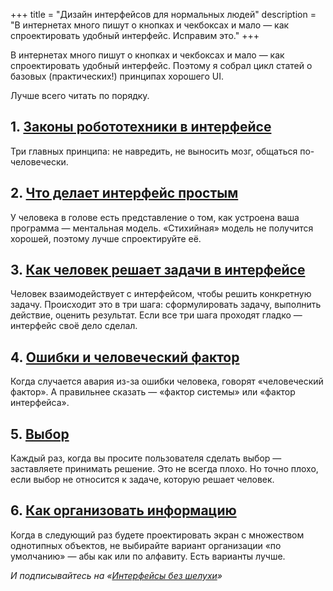 +++
title = "Дизайн интерфейсов для нормальных людей"
description = "В интернетах много пишут о кнопках и чекбоксах и мало — как спроектировать удобный интерфейс. Исправим это."
+++

В интернетах много пишут о кнопках и чекбоксах и мало — как спроектировать удобный интерфейс. Поэтому я собрал цикл статей о базовых (практических!) принципах хорошего UI.

Лучше всего читать по порядку.

## 1. [Законы робототехники в интерфейсе](https://antonz.ru/laws/)

Три главных принципа: не навредить, не выносить мозг, общаться по-человечески.

## 2. [Что делает интерфейс простым](https://antonz.ru/simple-ui/)

У человека в голове есть представление о том, как устроена ваша программа — ментальная модель. «Стихийная» модель не получится хорошей, поэтому лучше спроектируйте её.

## 3. [Как человек решает задачи в интерфейсе](https://antonz.ru/user-actions/)

Человек взаимодействует с интерфейсом, чтобы решить конкретную задачу. Происходит это в три шага: сформулировать задачу, выполнить действие, оценить результат. Если все три шага проходят гладко — интерфейс своё дело сделал.

## 4. [Ошибки и человеческий фактор](https://antonz.ru/human-factor/)

Когда случается авария из-за ошибки человека, говорят «человеческий фактор». А правильнее сказать — «фактор системы» или «фактор интерфейса».

## 5. [Выбор](https://antonz.ru/choice/)

Каждый раз, когда вы просите пользователя сделать выбор — заставляете принимать решение. Это не всегда плохо. Но точно плохо, если выбор не относится к задаче, которую решает человек.

## 6. [Как организовать информацию](https://antonz.ru/no-more-latch/)

Когда в следующий раз будете проектировать экран с множеством однотипных объектов, не выбирайте вариант организации «по умолчанию» — абы как или по алфавиту. Есть варианты лучше.

<div class="row">
<div class="col-xs-12 col-sm-10 col-md-8"><p><em>И подписывайтесь на <span class="nowrap"><i class="far fa-star color-sin"></i> «<a href="https://t.me/dangry">Интерфейсы без шелухи</a>»</span></em></p></div>
</div>
